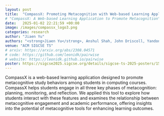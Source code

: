 ```yaml
---
layout: post
title:  "CompassX: Promoting Metacognition with Web-based Learning Application"
# "CompassX: A Web-based Learning Application to Promote Metacognition"
date:   2025-01-02 22:21:59 +00:00
image: /images/compassx_logo3.png
categories: research
author: "Jiaen Yu"
authors: "<strong>Jiaen Yu</strong>, Anshul Shah, John Driscoll, Yandong Xiang, Xingyin Xu, Sophia Krause-Levy, Soohyun Nam Liao"
venue: "ACM SIGCSE TS"
# arxiv: https://arxiv.org/abs/2308.04571
# code: https://github.com/leonidk/pairwise
# website: https://leonidk.github.io/pairwise
poster: https://sigcse2025.sigcse.org/details/sigcse-ts-2025-posters/158/Student-Usage-of-Metacognition-Promoting-Tool-in-a-CS2-Course-and-its-Relationship-wi
---
```

CompassX is a web-based learning application designed to promote metacognitive study behaviors among students in computing courses. CompassX helps students engage in all three key phases of metacognition: planning, monitoring, and reflection. We applied this tool to explore how students interact with these features and examines the relationship between metacognitive engagement and academic performance, offering insights into the potential of metacognitive tools for enhancing learning outcomes​.